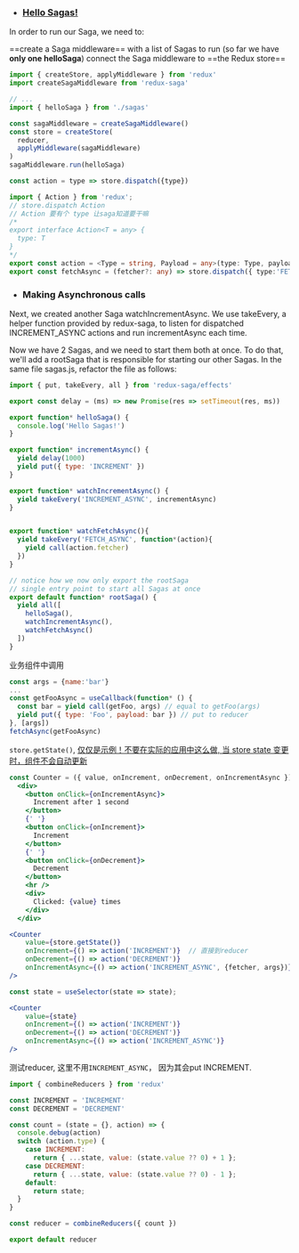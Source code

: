 - ### [Hello Sagas!​](https://redux-saga.js.org/docs/introduction/BeginnerTutorial/#hello-sagas)
In order to run our Saga, we need to:

==create a Saga middleware== with a list of Sagas to run (so far we have **only one helloSaga**)
connect the Saga middleware to ==the Redux store==

```js
import { createStore, applyMiddleware } from 'redux'
import createSagaMiddleware from 'redux-saga'

// ...
import { helloSaga } from './sagas'

const sagaMiddleware = createSagaMiddleware()
const store = createStore(
  reducer,
  applyMiddleware(sagaMiddleware)
)
sagaMiddleware.run(helloSaga)

const action = type => store.dispatch({type})  
```

```ts
import { Action } from 'redux';
// store.dispatch Action
// Action 要有个 type 让saga知道要干嘛
/* 
export interface Action<T = any> {
  type: T
} 
*/
export const action = <Type = string, Payload = any>(type: Type, payload?: Payload) => store.dispatch({ type, payload })
export const fetchAsync = (fetcher?: any) => store.dispatch({ type:'FETCH_ASYNC', fetcher })
```

- ### Making Asynchronous calls
Next, we created another Saga watchIncrementAsync. We use takeEvery, a helper function provided by redux-saga, to listen for dispatched INCREMENT_ASYNC actions and run incrementAsync each time.

Now we have 2 Sagas, and we need to start them both at once. To do that, we'll add a rootSaga that is responsible for starting our other Sagas. In the same file sagas.js, refactor the file as follows:
```js
import { put, takeEvery, all } from 'redux-saga/effects'

export const delay = (ms) => new Promise(res => setTimeout(res, ms))

export function* helloSaga() {
  console.log('Hello Sagas!')
}

export function* incrementAsync() {
  yield delay(1000)
  yield put({ type: 'INCREMENT' })
}

export function* watchIncrementAsync() {
  yield takeEvery('INCREMENT_ASYNC', incrementAsync)
}


export function* watchFetchAsync(){
  yield takeEvery('FETCH_ASYNC', function*(action){
    yield call(action.fetcher)
  })
}

// notice how we now only export the rootSaga
// single entry point to start all Sagas at once
export default function* rootSaga() {
  yield all([
    helloSaga(),
    watchIncrementAsync(),
    watchFetchAsync()
  ])
}
```
业务组件中调用
```js
const args = {name:'bar'}
...
const getFooAsync = useCallback(function* () {
  const bar = yield call(getFoo, args) // equal to getFoo(args)
  yield put({ type: 'Foo', payload: bar }) // put to reducer
}, [args])
fetchAsync(getFooAsync)
```

`store.getState()`, [仅仅是示例！不要在实际的应用中这么做, 当 store state 变更时，组件不会自动更新](https://cn.react-redux.js.org/api/hooks/)
```jsx
const Counter = ({ value, onIncrement, onDecrement, onIncrementAsync }) =>
  <div>
    <button onClick={onIncrementAsync}>
      Increment after 1 second
    </button>
    {' '}
    <button onClick={onIncrement}>
      Increment
    </button>
    {' '}
    <button onClick={onDecrement}>
      Decrement
    </button>
    <hr />
    <div>
      Clicked: {value} times
    </div>
  </div>

<Counter  
	value={store.getState()}  
	onIncrement={() => action('INCREMENT')}  // 直接到reducer
	onDecrement={() => action('DECREMENT')}  
	onIncrementAsync={() => action('INCREMENT_ASYNC', {fetcher, args})} // 先到saga
/>

const state = useSelector(state => state);

<Counter  
	value={state}  
	onIncrement={() => action('INCREMENT')}  
	onDecrement={() => action('DECREMENT')}  
	onIncrementAsync={() => action('INCREMENT_ASYNC')}
/>
```

测试reducer, 这里不用`INCREMENT_ASYNC`， 因为其会put INCREMENT.
```js
import { combineReducers } from 'redux'

const INCREMENT = 'INCREMENT'
const DECREMENT = 'DECREMENT'

const count = (state = {}, action) => {
  console.debug(action)
  switch (action.type) {
    case INCREMENT:
      return { ...state, value: (state.value ?? 0) + 1 };
    case DECREMENT:
      return { ...state, value: (state.value ?? 0) - 1 };
    default:
      return state;
  }
}

const reducer = combineReducers({ count })

export default reducer
```